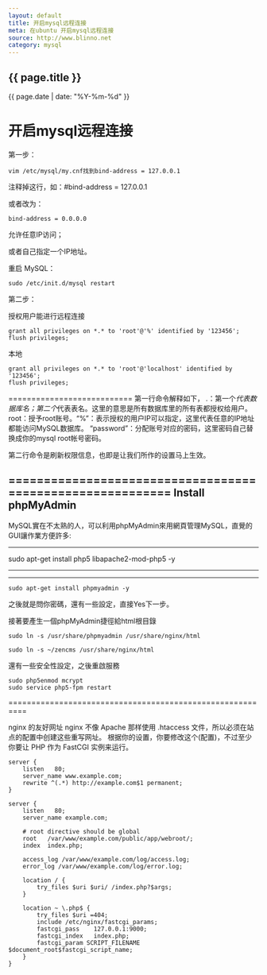 ```yaml
---
layout: default
title: 开启mysql远程连接
meta: 在ubuntu 开启mysql远程连接
source: http://www.blinno.net
category: mysql
---
```


<h2>{{ page.title }}</h2>
<p>{{ page.date | date: "%Y-%m-%d" }}</p>


开启mysql远程连接
===========================
第一步：
```
vim /etc/mysql/my.cnf找到bind-address = 127.0.0.1
```
注释掉这行，如：#bind-address = 127.0.0.1

或者改为： 
```
bind-address = 0.0.0.0
```
允许任意IP访问；

或者自己指定一个IP地址。

重启 MySQL：

```
sudo /etc/init.d/mysql restart
```

第二步：

授权用户能进行远程连接
```
grant all privileges on *.* to 'root'@'%' identified by '123456';
flush privileges;
```

本地
```
grant all privileges on *.* to 'root'@'localhost' identified by '123456';
flush privileges;
```

===========================
第一行命令解释如下，
*.*：第一个*代表数据库名；第二个*代表表名。这里的意思是所有数据库里的所有表都授权给用户。
root：授予root账号。“%”：表示授权的用户IP可以指定，这里代表任意的IP地址都能访问MySQL数据库。
“password”：分配账号对应的密码，这里密码自己替换成你的mysql root帐号密码。

第二行命令是刷新权限信息，也即是让我们所作的设置马上生效。






==========================================================
Install phpMyAdmin
----------------------------
MySQL實在不太熟的人，可以利用phpMyAdmin來用網頁管理MySQL，直覺的GUI讓作業方便許多:


*************************************************
sudo apt-get install php5 libapache2-mod-php5 -y 

*************************************************


 -------------------------------------------------

```
sudo apt-get install phpmyadmin -y
```
之後就是問你密碼，還有一些設定，直接Yes下一步。

接著要產生一個phpMyAdmin捷徑給html根目錄
```
sudo ln -s /usr/share/phpmyadmin /usr/share/nginx/html

sudo ln -s ~/zencms /usr/share/nginx/html
```
還有一些安全性設定，之後重啟服務
```
sudo php5enmod mcrypt
sudo service php5-fpm restart
```

==========================================================

nginx 的友好网址
nginx 不像 Apache 那样使用 .htaccess 文件，所以必须在站点的配置中创建这些重写网址。 根据你的设置，你要修改这个(配置)，不过至少你要让 PHP 作为 FastCGI 实例来运行。
```
server {
    listen   80;
    server_name www.example.com;
    rewrite ^(.*) http://example.com$1 permanent;
}

server {
    listen   80;
    server_name example.com;

    # root directive should be global
    root   /var/www/example.com/public/app/webroot/;
    index  index.php;

    access_log /var/www/example.com/log/access.log;
    error_log /var/www/example.com/log/error.log;

    location / {
        try_files $uri $uri/ /index.php?$args;
    }

    location ~ \.php$ {
        try_files $uri =404;
        include /etc/nginx/fastcgi_params;
        fastcgi_pass    127.0.0.1:9000;
        fastcgi_index   index.php;
        fastcgi_param SCRIPT_FILENAME $document_root$fastcgi_script_name;
    }
}
```
